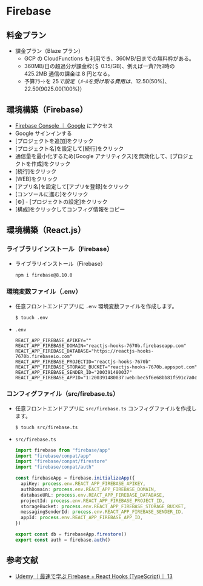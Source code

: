 # Firebase

## 料金プラン

- 課金プラン（Blaze プラン）
  - GCP の CloudFunctions も利用でき、360MB/日までの無料枠がある。
  - 360MB/日の超過分が課金枠(＄ 0.15/GB)、例えば一斉ｱｸｾｽ時の 425.2MB 通信の課金は 8 円となる。
  - 予算ｱﾗｰﾄを 25$で設定（ﾒｰﾙを受け取る費用は、$12.50(50%)、$22.50(90%)、$25.00(100%)）

## 環境構築（Firebase）

- [Firebase Console ｜ Google](https://console.firebase.google.com/?hl=ja) にアクセス
- Google サインインする
- [プロジェクトを追加]をクリック
- [プロジェクト名]を設定して[続行]をクリック
- 通信量を最小化するため[Google アナリティクス]を無効化して、[プロジェクトを作成]をクリック
- [続行]をクリック
- [WEB]をクリック
- [アプリ名]を設定して[アプリを登録]をクリック
- [コンソールに進む]をクリック
- [⚙] - [プロジェクトの設定]をクリック
- [構成]をクリックしてコンフィグ情報をコピー

## 環境構築（React.js）

### ライブラリインストール（Firebase）

- ライブラリインストール（Firebase）

  ```sh
  npm i firebase@8.10.0
  ```

### 環境変数ファイル（.env）

- 任意フロントエンドアプリに `.env` 環境変数ファイルを作成します。

  ```sh
  $ touch .env
  ```

- `.env`
  ```
  REACT_APP_FIREBASE_APIKEY=""
  REACT_APP_FIREBASE_DOMAIN="reactjs-hooks-7670b.firebaseapp.com"
  REACT_APP_FIREBASE_DATABASE="https://reactjs-hooks-7670b.firebaseio.com"
  REACT_APP_FIREBASE_PROJECTID="reactjs-hooks-7670b"
  REACT_APP_FIREBASE_STORAGE_BUCKET="reactjs-hooks-7670b.appspot.com"
  REACT_APP_FIREBASE_SENDER_ID="200391480037"
  REACT_APP_FIREBASE_APPID="1:200391480037:web:bec5f6e68bb81f591c7a0c"
  ```

### コンフィグファイル（src/firebase.ts）

- 任意フロントエンドアプリに `src/firebase.ts` コンフィグファイルを作成します。

  ```sh
  $ touch src/firebase.ts
  ```

- `src/firebase.ts`

  ```ts
  import firebase from "firebase/app"
  import "firebase/conpat/app"
  import "firebase/conpat/firestore"
  import "firebase/conpat/auth"

  const firebaseApp = firebase.initializeApp({
    apiKey: process.env.REACT_APP_FIREBASE_APIKEY,
    authDomain: process.env.REACT_APP_FIREBASE_DOMAIN,
    databaseURL: process.env.REACT_APP_FIREBASE_DATABASE,
    projectId: process.env.REACT_APP_FIREBASE_PROJECT_ID,
    storageBucket: process.env.REACT_APP_FIREBASE_STORAGE_BUCKET,
    messagingSenderId: process.env.REACT_APP_FIREBASE_SENDER_ID,
    appId: process.env.REACT_APP_FIREBASE_APP_ID,
  })

  export const db = firebaseApp.firestore()
  export const auth = firebase.auth()
  ```

## 参考文献

- [Udemy ｜最速で学ぶ Firebase + React Hooks (TypeScript)｜ 13 ](https://www.udemy.com/course/firebasereact-hookstypescript-todo/)
